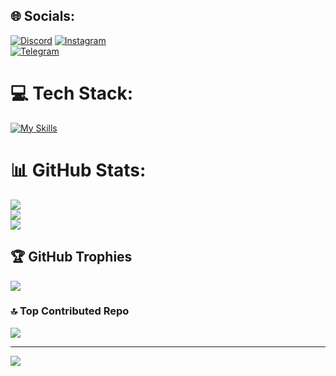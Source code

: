 ## 🌐 Socials:
[![Discord](https://img.shields.io/badge/Discord-%237289DA.svg?logo=discord&logoColor=white)](gnsrfan) 
[![Instagram](https://img.shields.io/badge/Instagram-%23E4405F.svg?logo=Instagram&logoColor=white)]()  
[![Telegram](https://img.shields.io/badge/-telegram-white?color=white&logo=telegram&logoColor=blue)](https://t.me/gns_rfan/)

# 💻 Tech Stack:
[![My Skills](https://skillicons.dev/icons?i=py,cs,html,css,js,django,flask,fastapi,firebase,vscode,visualstudio,git,github,linux,powershell,opencv,mysql,sqlite,postgres,bootstrap,react)](https://skillicons.dev)

# 📊 GitHub Stats:
![](https://github-readme-stats.vercel.app/api?username=Rfannn&theme=dark&hide_border=false&include_all_commits=true&count_private=false)<br/>
![](https://github-readme-streak-stats.herokuapp.com/?user=Rfannn&theme=dark&hide_border=false)<br/>
![](https://github-readme-stats.vercel.app/api/top-langs/?username=Rfannn&theme=dark&hide_border=false&include_all_commits=true&count_private=false&layout=compact)

## 🏆 GitHub Trophies
![](https://github-profile-trophy.vercel.app/?username=Rfannn&theme=radical&no-frame=false&no-bg=true&margin-w=4)

### 🔝 Top Contributed Repo
![](https://github-contributor-stats.vercel.app/api?username=Rfannn&limit=5&theme=dark&combine_all_yearly_contributions=true)

---
[![](https://visitcount.itsvg.in/api?id=Rfannn&icon=0&color=0)](https://visitcount.itsvg.in)
